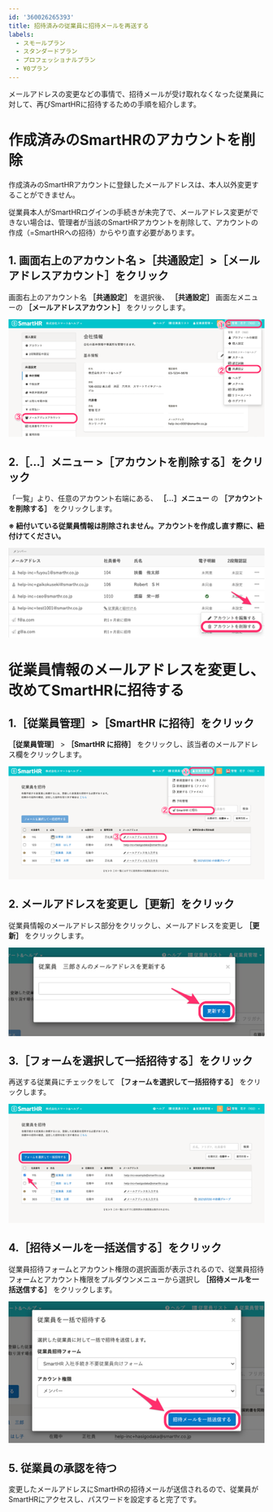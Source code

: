 ```yaml
---
id: '360026265393'
title: 招待済みの従業員に招待メールを再送する
labels:
  - スモールプラン
  - スタンダードプラン
  - プロフェッショナルプラン
  - ¥0プラン
---
```

メールアドレスの変更などの事情で、招待メールが受け取れなくなった従業員に対して、再びSmartHRに招待するための手順を紹介します。

# 作成済みのSmartHRのアカウントを削除

作成済みのSmartHRアカウントに登録したメールアドレスは、本人以外変更することができません。

従業員本人がSmartHRログインの手続きが未完了で、メールアドレス変更ができない場合は、管理者が当該のSmartHRアカウントを削除して、アカウントの作成（=SmartHRへの招待）からやり直す必要があります。

## 1\. 画面右上のアカウント名 >［共通設定］>［メールアドレスアカウント］をクリック

画面右上のアカウント名 **［共通設定］** を選択後、 **［共通設定］** 画面左メニューの **［メールアドレスアカウント］** をクリックします。

![](./__________2022-01-07_16_20_19.png)

## 2.［...］メニュー >［アカウントを削除する］をクリック

「一覧」より、任意のアカウント右端にある、 **［…］メニュー** の **［アカウントを削除する］** をクリックします。

**※ 紐付いている従業員情報は削除されません。アカウントを作成し直す際に、紐付けてください。**

![](./image1.png)

# 従業員情報のメールアドレスを変更し、改めてSmartHRに招待する

## 1.［従業員管理］>［SmartHR に招待］をクリック

 **［従業員管理］** \> **［SmartHR に招待］** をクリックし、該当者のメールアドレス欄をクリックします。

![](./__________2022-01-07_16_45_56.png)

## 2\. メールアドレスを変更し［更新］をクリック

従業員情報のメールアドレス部分をクリックし、メールアドレスを変更し **［更新］** をクリックします。

![](./__________2022-01-07_16_15_48.png)

## 3.［フォームを選択して一括招待する］をクリック

再送する従業員にチェックをして **［フォームを選択して一括招待する］** をクリックします。

![__________2022-01-07_16_18_47.png](./__________2022-01-07_16_18_47.png)

## 4.［招待メールを一括送信する］をクリック

従業員招待フォームとアカウント権限の選択画面が表示されるので、従業員招待フォームとアカウント権限をプルダウンメニューから選択し **［招待メールを一括送信する］** をクリックします。

![](./__________2022-01-07_16_18_54.png)

## 5\. 従業員の承認を待つ

変更したメールアドレスにSmartHRの招待メールが送信されるので、従業員がSmartHRにアクセスし、パスワードを設定すると完了です。
